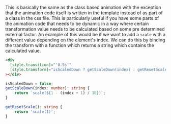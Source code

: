 This is basically the same as the class based animation with the exception that the animation code itself is written in the template instead of as part of a class in the css file. This is particularly useful if you have some parts of the animation code that needs to be dynamic in a way where certain transformation value needs to be calculated based on some pre determined external factor. An example of this would be if we want to add a `scale` with a different value depending on the element's index. We can do this by binding the transform with a function which returns a string which contains the calculated value.

```html
<div
  [style.transition]="'0.5s'"
  [style.transform]="isScaledDown ? getScaleDown(index) : getResetScale()"
></div>
```

```typescript
isScaledDown = false;
getScaleDown(index: number): string {
    return `scale(${1 - (index + 1) / 10})`;
}

getResetScale(): string {
    return 'scale(1)';
}
```
